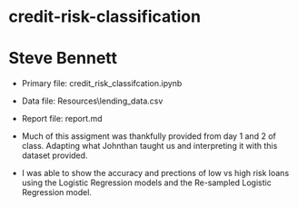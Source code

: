# credit-risk-classification
# Steve Bennett

* Primary file: credit_risk_classifcation.ipynb
* Data file: Resources\lending_data.csv
* Report file: report.md

* Much of this assigment was thankfully provided from day 1 and 2 of class. Adapting what Johnthan taught us and interpreting it with this dataset provided.

* I was able to show the accuracy and prections of low vs high risk loans using the Logistic Regression models and the Re-sampled Logistic Regression model.
